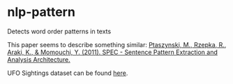 # nlp-pattern
Detects word order patterns in texts

This paper seems to describe something similar:
[Ptaszynski, M., Rzepka, R., Araki, K., & Momouchi, Y. (2011). SPEC - Sentence Pattern Extraction and Analysis Architecture.](https://www.researchgate.net/publication/236634904_SPEC_-_Sentence_Pattern_Extraction_and_Analysis_Architecture)

UFO Sightings dataset can be found [here](https://www.kaggle.com/datasets/NUFORC/ufo-sightings).
